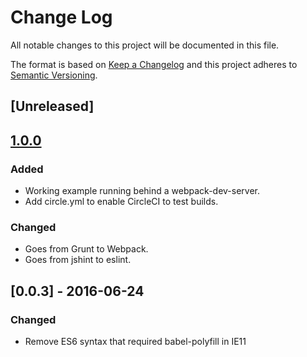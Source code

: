 # Change Log
All notable changes to this project will be documented in this file.

The format is based on [Keep a Changelog](http://keepachangelog.com/)
and this project adheres to [Semantic Versioning](http://semver.org/).

## [Unreleased]

## [1.0.0]
### Added
- Working example running behind a webpack-dev-server.
- Add circle.yml to enable CircleCI to test builds.

### Changed
- Goes from Grunt to Webpack.
- Goes from jshint to eslint.

## [0.0.3] - 2016-06-24
### Changed
- Remove ES6 syntax that required babel-polyfill in IE11

[1.0.0]: https://github.com/streamroot/videojs-quality-picker/compare/v0.0.1...v1.0.0
